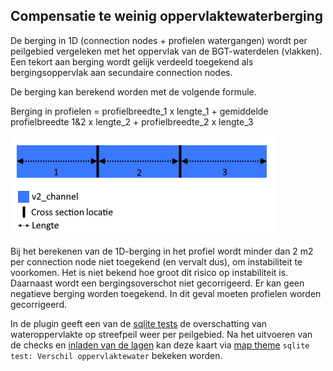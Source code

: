## **Compensatie te weinig oppervlaktewaterberging**
De berging in 1D (connection nodes + profielen watergangen) wordt per peilgebied vergeleken met het oppervlak van de BGT-waterdelen (vlakken). Een tekort aan berging wordt gelijk verdeeld toegekend als bergingsoppervlak aan secundaire connection nodes.

De berging kan berekend worden met de volgende formule.

Berging in profielen = 	profielbreedte_1 x lengte_1 + gemiddelde profielbreedte 1&2 x lengte_2	+ profielbreedte_2 x lengte_3  

![Alt text](../../../images/3_achtergronden_en_uitgangspunten/berging_in_profielen.png)

Bij het berekenen van de 1D-berging in het profiel wordt minder dan 2 m2 per connection node niet toegekend (en vervalt dus), om instabiliteit te voorkomen. Het is niet bekend hoe groot dit risico op instabiliteit is. 
Daarnaast wordt een bergingsoverschot niet gecorrigeerd. Er kan geen negatieve berging worden toegekend. In dit geval moeten profielen worden gecorrigeerd. 

In de plugin geeft een van de [sqlite tests](../../4_gebruik_plugin/c_sqlite_checks.md#eenmalige-testen) de overschatting van wateroppervlakte op streefpeil weer per peilgebied. Na het uitvoeren van de checks en [inladen van de lagen](../../4_gebruik_plugin/b_project_starten.md#4-gegevens-bekijken) kan deze kaart via [map theme](../../4_gebruik_plugin/b_project_starten.md#5-map-themes) `sqlite test: Verschil oppervlaktewater` bekeken worden.